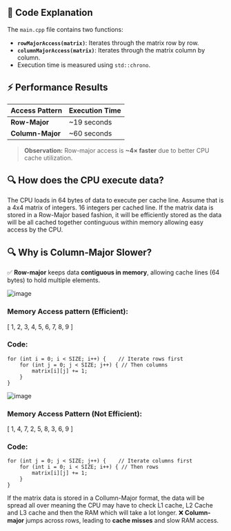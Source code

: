 
## 📜 Code Explanation
The `main.cpp` file contains two functions:

- **`rowMajorAccess(matrix)`**: Iterates through the matrix row by row.
- **`columnMajorAccess(matrix)`**: Iterates through the matrix column by column.
- Execution time is measured using `std::chrono`.

## ⚡ Performance Results
| **Access Pattern** | **Execution Time** |
|------------------|------------------|
| **Row-Major**    | ~19 seconds |
| **Column-Major** | ~60 seconds |

> **Observation:** Row-major access is **~4× faster** due to better CPU cache utilization.


## 🔍 How does the CPU execute data?

The CPU loads in 64 bytes of data to execute per cache line. Assume that is a 4x4 matrix of integers. 16 integers per cached line.
If the matrix data is stored in a Row-Major based fashion, it will be efficiently stored as the data will be all cached together continguous within memory allowing easy access by the CPU.
## 🔍 Why is Column-Major Slower?

✅ **Row-major** keeps data **contiguous in memory**, allowing cache lines (64 bytes) to hold multiple elements.  


![image](https://github.com/user-attachments/assets/e1fa870c-06db-4708-9d2b-b39cb8cd7bba)

### Memory Access pattern (Efficient):
[ 1, 2, 3, 4, 5, 6, 7, 8, 9 ]


### Code:
```
for (int i = 0; i < SIZE; i++) {    // Iterate rows first
    for (int j = 0; j < SIZE; j++) { // Then columns
        matrix[i][j] += 1;
    }
}

```
![image](https://github.com/user-attachments/assets/ca634add-1863-4a46-bdc7-3a9288e0d7f8)


### Memory Access Pattern (Not Efficient):

[ 1, 4, 7, 2, 5, 8, 3, 6, 9 ]


### Code:
```
for (int j = 0; j < SIZE; j++) {    // Iterate columns first
    for (int i = 0; i < SIZE; i++) { // Then rows
        matrix[i][j] += 1;
    }
}
```



If the matrix data is stored in a Collumn-Major format, the data will be spread all over meaning the CPU may have to check L1 cache, L2 Cache and L3 cache and then the RAM which will take a lot longer.
❌ **Column-major** jumps across rows, leading to **cache misses** and slow RAM access.

